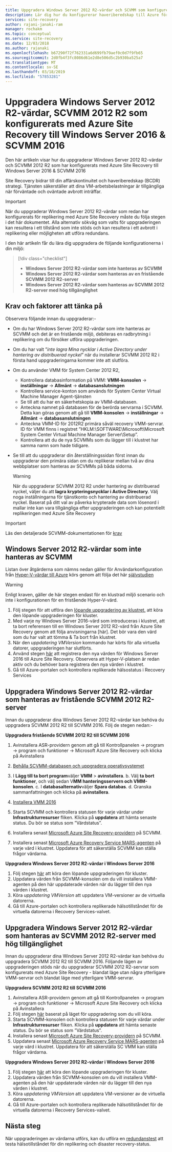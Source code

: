 ```yaml
---
title: Uppgradera Windows Server 2012 R2-värdar och SCVMM som konfigurerats med Azure Site Recovery till Windows Server 2016
description: Lär dig hur du konfigurerar haveriberedskap till Azure för virtuella datorer i Azure Stack med Azure Site Recovery-tjänsten.
services: site-recovery
author: rajani-janaki-ram
manager: rochakm
ms.topic: conceptual
ms.service: site-recovery
ms.date: 12/03/2018
ms.author: rajanaki
ms.openlocfilehash: b67290f72f762331a6d699fb79aef0c0d7f9fb65
ms.sourcegitcommit: 2d0fb4f3fc8086d61e2d8e506d5c2b930ba525a7
ms.translationtype: MT
ms.contentlocale: sv-SE
ms.lasthandoff: 03/18/2019
ms.locfileid: "57853281"
---
```

# <a name="upgrade-windows-server-2012-r2-hosts-scvmm-2012-r2-configured-with-azure-site-recovery-to-windows-server-2016--scvmm-2016"></a>Uppgradera Windows Server 2012 R2-värdar, SCVMM 2012 R2 som konfigurerats med Azure Site Recovery till Windows Server 2016 & SCVMM 2016

Den här artikeln visar hur du uppgraderar Windows Server 2012 R2-värdar och SCVMM 2012 R2 som har konfigurerats med Azure Site Recovery till Windows Server 2016 & SCVMM 2016

Site Recovery bidrar till din affärskontinuitet och haveriberedskap (BCDR) strategi. Tjänsten säkerställer att dina VM-arbetsbelastningar är tillgängliga när förväntade och oväntade avbrott inträffar.

> [!IMPORTANT]
> När du uppgraderar Windows Server 2012 R2-värdar som redan har konfigurerats för replikering med Azure Site Recovery måste du följa stegen i det här dokumentet. Alla alternativ sökväg som valts för uppgraderingen kan resultera i ett tillstånd som inte stöds och kan resultera i ett avbrott i replikering eller möjligheten att utföra redundans.


I den här artikeln får du lära dig uppgradera de följande konfigurationerna i din miljö:

> [!div class="checklist"]
> * **Windows Server 2012 R2-värdar som inte hanteras av SCVMM** 
> * **Windows Server 2012 R2-värdar som hanteras av en fristående SCVMM 2012 R2-server** 
> * **Windows Server 2012 R2-värdar som hanteras av SCVMM 2012 R2-server med hög tillgänglighet**


## <a name="prerequisites--factors-to-consider"></a>Krav och faktorer att tänka på

Observera följande innan du uppgraderar:-

- Om du har Windows Server 2012 R2-värdar som inte hanteras av SCVMM och det är en fristående miljö, debiteras en radbrytning i replikering om du försöker utföra uppgraderingen.
- Om du har valt ”*inte lagra Mina nycklar i Active Directory under hantering av distribuerad nyckel*” när du installerar SCVMM 2012 R2 i första hand uppgraderingarna kommer inte att slutföra.

- Om du använder VMM för System Center 2012 R2, 

    - Kontrollera databasinformation på VMM: **VMM-konsolen** -> **inställningar** -> **Allmänt** -> **databasanslutningen**
    - Kontrollera service-konton som används för System Center Virtual Machine Manager Agent-tjänsten
    - Se till att du har en säkerhetskopia av VMM-databasen.
    - Anteckna namnet på databasen för de berörda servrarna i SCVMM. Detta kan göras genom att gå till **VMM-konsolen** -> **inställningar** -> **Allmänt** -> **databasanslutningen**
    - Anteckna VMM-ID för 2012R2 primära såväl recovery VMM-servrar. ID för VMM finns i registret ”HKLM:\SOFTWARE\Microsoft\Microsoft System Center Virtual Machine Manager Server\Setup”.
    - Kontrollera att du de nya SCVMMs som du lägger till i klustret har samma namn som hade tidigare. 

- Se till att du uppgraderar din återställningssidan först innan du uppgraderar den primära sidan om du replikerar mellan två av dina webbplatser som hanteras av SCVMMs på båda sidorna.
  > [!WARNING]
  > När du uppgraderar SCVMM 2012 R2 under hantering av distribuerad nyckel, väljer du att **lagra krypteringsnycklar i Active Directory**. Välj noga inställningarna för tjänstkonto och hantering av distribuerad nyckel. Baserat på ditt val av påverka krypterade data som lösenord i mallar inte kan vara tillgängliga efter uppgraderingen och kan potentiellt replikeringen med Azure Site Recovery

> [!IMPORTANT]
> Läs den detaljerade SCVMM-dokumentationen för [krav](https://docs.microsoft.com/system-center/vmm/upgrade-vmm?view=sc-vmm-2016#requirements-and-limitations)

## <a name="windows-server-2012-r2-hosts-which-arent-managed-by-scvmm"></a>Windows Server 2012 R2-värdar som inte hanteras av SCVMM 
Listan över åtgärderna som nämns nedan gäller för Användarkonfiguration från [Hyper-V-värdar till Azure](https://docs.microsoft.com/azure/site-recovery/hyper-v-azure-architecture) körs genom att följa det här [självstudien](https://docs.microsoft.com/azure/site-recovery/hyper-v-prepare-on-premises-tutorial)

> [!WARNING]
> Enligt kraven, gäller de här stegen endast för en klustrad miljö scenario och inte i konfigurationen för en fristående Hyper-V-värd.

1. Följ stegen för att utföra den [löpande uppgradering av klustret.](https://docs.microsoft.com/windows-server/failover-clustering/cluster-operating-system-rolling-upgrade#cluster-os-rolling-upgrade-process) att köra den löpande uppgraderingen för kluster.
2. Med varje ny Windows Server 2016-värd som introduceras i klustret, att ta bort referensen till en Windows Server 2012 R2-värd från Azure Site Recovery genom att följa anvisningarna [här]. Det bör vara den värd som du har valt att tömma & Ta bort från klustret.
3. När den *uppdatering VMVersion* kommando har körts för alla virtuella datorer, uppgraderingen har slutförts. 
4. Använd stegen [här](https://docs.microsoft.com/azure/site-recovery/hyper-v-azure-tutorial#set-up-the-source-environment) att registrera den nya värden för Windows Server 2016 till Azure Site Recovery. Observera att Hyper-V-platsen är redan aktiv och du behöver bara registrera den nya värden i klustret. 
5.  Gå till Azure-portalen och kontrollera replikerade hälsostatus i Recovery Services

## <a name="upgrade-windows-server-2012-r2-hosts-managed-by-stand-alone-scvmm-2012-r2-server"></a>Uppgradera Windows Server 2012 R2-värdar som hanteras av fristående SCVMM 2012 R2-server
Innan du uppgraderar dina Windows Server 2012 R2-värdar kan behöva du uppgradera SCVMM 2012 R2 till SCVMM 2016. Följ de stegen nedan:-

**Uppgradera fristående SCVMM 2012 R2 till SCVMM 2016**

1.  Avinstallera ASR-providern genom att gå till Kontrollpanelen -> program -> program och funktioner -> Microsoft Azure Site Recovery och klicka på Avinstallera
2. [Behålla SCVMM-databasen och uppgradera operativsystemet](https://docs.microsoft.com/system-center/vmm/upgrade-vmm?view=sc-vmm-2016#back-up-and-upgrade-the-operating-system)
3. I **Lägg till ta bort program**väljer **VMM** > **avinstallera**. b. Välj **ta bort funktioner**, och välj sedan V**MM hanteringsservern och VMM-konsolen**. c. I **databasalternativ**väljer **Spara databas**. d. Granska sammanfattningen och klicka på **avinstallera**.

4. [Installera VMM 2016](https://docs.microsoft.com/system-center/vmm/upgrade-vmm?view=sc-vmm-2016#install-vmm-2016)
5. Starta SCVMM och kontrollera statusen för varje värdar under **Infrastrukturresurser** fliken. Klicka på **uppdatera** att hämta senaste status. Du bör se status som ”Värdstatus”. 
17. Installera senast [Microsoft Azure Site Recovery-providern](https://aka.ms/downloaddra) på SCVMM.
16. Installera senast [Microsoft Azure Recovery Service MARS-agenten](https://aka.ms/latestmarsagent) på varje värd i klustret. Uppdatera för att säkerställa SCVMM kan ställa frågor värdarna.

**Uppgradera Windows Server 2012 R2-värdar i Windows Server 2016**

1. Följ stegen [här](https://docs.microsoft.com/windows-server/failover-clustering/cluster-operating-system-rolling-upgrade#cluster-os-rolling-upgrade-process) att köra den löpande uppgraderingen för kluster. 
2. Uppdatera värden från SCVMM-konsolen om du vill installera VMM-agenten på den här uppdaterade värden när du lägger till den nya värden i klustret.
3. Köra *uppdatering VMVersion* att uppdatera VM-versioner av de virtuella datorerna. 
4.  Gå till Azure-portalen och kontrollera replikerade hälsotillståndet för de virtuella datorerna i Recovery Services-valvet. 

## <a name="upgrade-windows-server-2012-r2-hosts-are-managed-by-highly-available-scvmm-2012-r2-server"></a>Uppgradera Windows Server 2012 R2-värdar som hanteras av SCVMM 2012 R2-server med hög tillgänglighet
Innan du uppgraderar dina Windows Server 2012 R2-värdar kan behöva du uppgradera SCVMM 2012 R2 till SCVMM 2016. Följande lägen av uppgraderingen stöds när du uppgraderar SCVMM 2012 R2-servrar som konfigurerats med Azure Site Recovery - blandat läge utan några ytterligare VMM-servrar och blandat läge med ytterligare VMM-servrar.

**Uppgradera SCVMM 2012 R2 till SCVMM 2016**

1.  Avinstallera ASR-providern genom att gå till Kontrollpanelen -> program -> program och funktioner -> Microsoft Azure Site Recovery och klicka på Avinstallera
2. Följ stegen [här](https://docs.microsoft.com/system-center/vmm/upgrade-vmm?view=sc-vmm-2016#upgrade-a-standalone-vmm-server) baserat på läget för uppgradering som du vill köra.
3. Starta SCVMM-konsolen och kontrollera statusen för varje värdar under **Infrastrukturresurser** fliken. Klicka på **uppdatera** att hämta senaste status. Du bör se status som ”Värdstatus”.
4. Installera senast [Microsoft Azure Site Recovery-providern](https://aka.ms/downloaddra) på SCVMM.
5. Uppdatera senast [Microsoft Azure Recovery Service MARS-agenten](https://aka.ms/latestmarsagent) på varje värd i klustret. Uppdatera för att säkerställa SC VMM kan ställa frågor värdarna.


**Uppgradera Windows Server 2012 R2-värdar i Windows Server 2016**

1. Följ stegen [här](https://docs.microsoft.com/windows-server/failover-clustering/cluster-operating-system-rolling-upgrade#cluster-os-rolling-upgrade-process) att köra den löpande uppgraderingen för kluster.
2. Uppdatera värden från SCVMM-konsolen om du vill installera VMM-agenten på den här uppdaterade värden när du lägger till den nya värden i klustret.
3. Köra *uppdatering VMVersion* att uppdatera VM-versioner av de virtuella datorerna. 
4.  Gå till Azure-portalen och kontrollera replikerade hälsotillståndet för de virtuella datorerna i Recovery Services-valvet. 

## <a name="next-steps"></a>Nästa steg
När uppgraderingen av värdarna utförs, kan du utföra en [redundanstest](tutorial-dr-drill-azure.md) att testa hälsotillståndet för din replikering och disaster recovery-status.

